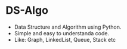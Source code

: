 # DS-Algo
- Data Structure and Algorithm using Python.
- Simple and easy to understanda code.
- Like: Graph, LinkedList, Queue, Stack etc
